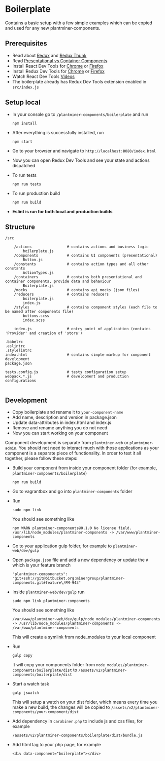 # Boilerplate

Contains a basic setup with a few simple examples which can be copied and used for any new plantminer-components.

## Prerequisites

- Read about [Redux](https://github.com/reactjs/redux) and [Redux Thunk](https://github.com/gaearon/redux-thunk)
- Read [Presentational vs Container Components](https://medium.com/@dan_abramov/smart-and-dumb-components-7ca2f9a7c7d0#.c8yjx0box)
- Install React Dev Tools for [Chrome](https://chrome.google.com/webstore/detail/react-developer-tools/fmkadmapgofadopljbjfkapdkoienihi) or [Firefox](https://addons.mozilla.org/en-US/firefox/addon/react-devtools/?src=search)
- Install Redux Dev Tools for [Chrome](https://chrome.google.com/webstore/detail/redux-devtools/lmhkpmbekcpmknklioeibfkpmmfibljd) or [Firefox](https://addons.mozilla.org/en-US/firefox/addon/remotedev/?src=cb-dl-recentlyadded)
- Watch React Dev Tools [Videos](https://egghead.io/lessons/developer-tools)
- The boilerplate already has Redux Dev Tools extension enabled in `src/index.js`

## Setup local
- In your console go to `/plantminer-components/boilerplate` and run 

    ```
    npm install
    ```

- After everything is successfully installed, run 
    
    ```
    npm start
    ```

- Go to your browser and navigate to `http://localhost:8080/index.html`


- Now you can open Redux Dev Tools and see your state and actions dispatched


- To run tests

    ```
    npm run tests
    ```

- To run production build

    ```
    npm run build
    ```

- **Eslint is run for both local and production builds**

## Structure

```
/src

    /actions                # contains actions and business logic
        boilerplate.js
    /components             # contains UI components (presentational)
        Button.js
    /constants              # contains action types and all other constants
        ActionTypes.js
    /containers             # contains both presentational and container components, provide data and behaviour
        Boilerplate.js
    /mocks                  # contains api mocks (json files)
    /reducers               # contains reducers
        boilerplate.js
        index.js
    /styles                 # contains component styles (each file to be named after components file)
        buttons.scss
        index.scss
    
    index.js                # entry point of application (contains 'Provider' and creation of 'store') 
    
.babelrc
.eslintrc
.stylelintrc
index.html                  # contains simple markup for component development
package.json

tests.config.js             # tests configuration setup
webpack.*.js                # development and production configurations
    
```

## Development
- Copy boilerplate and rename it to `your-component-name`
- Add name, description and version in package.json
- Update data-attributes in index.html and index.js
- Remove and rename anything you do not need 
- Now you can start working on your component


Component development is separate from `plantminer-web` or `plantminer-admin`.
You should not need to interact much with those applications as your component is a separate piece of functionality.
In order to test it all together, please follow these steps:


- Build your component from inside your component folder (for example, `plantminer-components/boilerplate`)

    ```
    npm run build
    ```

- Go to vagrantbox and go into `plantminer-components` folder
- Run 

    ```
    sudo npm link
    ``` 
    
    You should see something like 
    
    ```
    npm WARN plantminer-components@0.1.0 No license field.
    /usr/lib/node_modules/plantminer-components -> /var/www/plantminer-components
    ```

- Go to your application gulp folder, for example to `plantminer-web/dev/gulp`

- Open `package.json` file and add a new dependency or update the `#` which is your feature branch
    
    ```
    "plantminer-componenets": "git+ssh://git@bitbucket.org:minergroup/plantminer-components.git#feature\/PM-943"
    ```
    
- Inside `plantminer-web/dev/gulp` run 

    ```
    sudo npm link plantminer-components
    ```

    You should see something like
    
    ```
    /var/www/plantminer-web/dev/gulp/node_modules/plantminer-components -> /usr/lib/node_modules/plantminer-components -> /var/www/plantminer-components
    ```

    This will create a symlink from node_modules to your local component
    
- Run 

    ```
    gulp copy
    ```
    
    It will copy your components folder from `node_modules/plantminer-components/boilerplate/dist` to `/assets/v2/plantminer-components/boilerplate/dist`
    
- Start a watch task 

    ```
    gulp jswatch
    ```
    
    This will setup a watch on your dist folder, 
    which means every time you make a new build, the changes will be copied to `/assets/v2/plantminer-components/your-component/dist`

- Add dependency in `carabiner.php` to include js and css files, for example

    ```
    /assets/v2/plantminer-components/boilerplate/dist/bundle.js
    ```

- Add html tag to your php page, for example
    ```
    <div data-component="boilerplate"></div>
    ```











